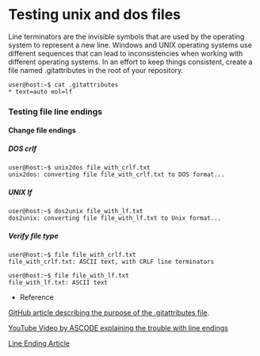 # Testing unix and dos files

Line terminators are the invisible symbols that are used by the operating system to represent a new line. Windows and UNIX operating systems use different sequences that can lead to inconsistencies when working with different operating systems. In an effort to keep things consistent, create a file named .gitattributes in the root of your repository.

```console
user@host:~$ cat .gitattributes
* text=auto eol=lf
```

### Testing file line endings

#### Change file endings

##### DOS crlf

```console
user@host:~$ unix2dos file_with_crlf.txt
unix2dos: converting file file_with_crlf.txt to DOS format...
```

##### UNIX lf

```console
user@host:~$ dos2unix file_with_lf.txt
dos2unix: converting file file_with_lf.txt to Unix format...
```

##### Verify file type

```console
user@host:~$ file file_with_crlf.txt
file_with_crlf.txt: ASCII text, with CRLF line terminators
```

```console
user@host:~$ file file_with_lf.txt
file_with_lf.txt: ASCII text
```

* Reference

[GitHub article describing the purpose of the .gitattributes file](https://docs.github.com/en/get-started/getting-started-with-git/configuring-git-to-handle-line-endings).

[YouTube Video by ASCODE explaining the trouble with line endings](https://www.youtube.com/watch?v=zn7m2Mdm_Vg)

[Line Ending Article](https://www.aleksandrhovhannisyan.com/blog/crlf-vs-lf-normalizing-line-endings-in-git/)

